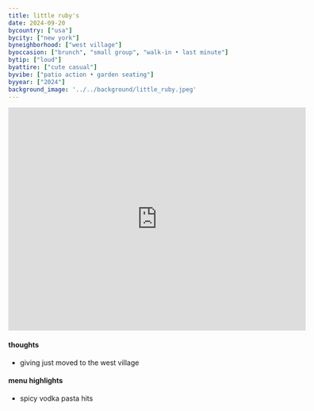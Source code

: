 ```yaml
---
title: little ruby's
date: 2024-09-20
bycountry: ["usa"]
bycity: ["new york"]
byneighborhood: ["west village"]
byoccasion: ["brunch", "small group", "walk-in • last minute"]
bytip: ["loud"]
byattire: ["cute casual"]
byvibe: ["patio action • garden seating"]
byyear: ["2024"]
background_image: '../../background/little_ruby.jpeg'
---
```


<iframe src="https://www.google.com/maps/embed?pb=!1m18!1m12!1m3!1d3023.271257814227!2d-74.00535742328627!3d40.73405637139028!2m3!1f0!2f0!3f0!3m2!1i1024!2i768!4f13.1!3m3!1m2!1s0x89c259b326fb014f%3A0xea48d0159a3a286f!2sLittle%20Ruby&#39;s%20West%20Village!5e0!3m2!1sen!2sus!4v1732386183908!5m2!1sen!2sus" width="600" height="450" style="border:0;" allowfullscreen="" loading="lazy" referrerpolicy="no-referrer-when-downgrade"></iframe>

#### thoughts
* giving just moved to the west village

#### menu highlights
* spicy vodka pasta hits
